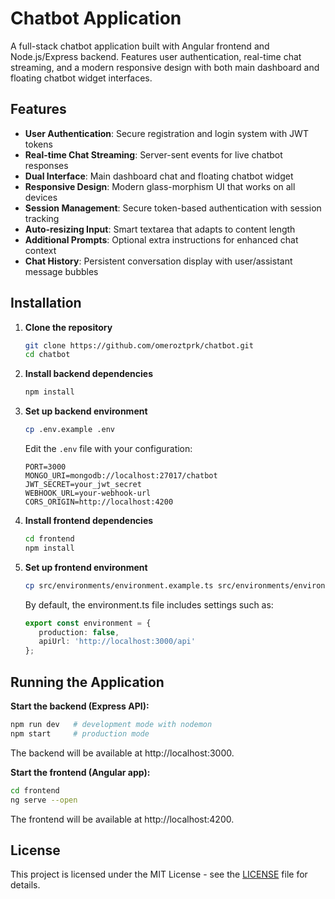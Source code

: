 # Chatbot Application

A full-stack chatbot application built with Angular frontend and Node.js/Express backend. Features user authentication, real-time chat streaming, and a modern responsive design with both main dashboard and floating chatbot widget interfaces.

## Features

- **User Authentication**: Secure registration and login system with JWT tokens
- **Real-time Chat Streaming**: Server-sent events for live chatbot responses
- **Dual Interface**: Main dashboard chat and floating chatbot widget
- **Responsive Design**: Modern glass-morphism UI that works on all devices
- **Session Management**: Secure token-based authentication with session tracking
- **Auto-resizing Input**: Smart textarea that adapts to content length
- **Additional Prompts**: Optional extra instructions for enhanced chat context
- **Chat History**: Persistent conversation display with user/assistant message bubbles

## Installation

1. **Clone the repository**
   ```bash
   git clone https://github.com/omeroztprk/chatbot.git
   cd chatbot
   ```

2. **Install backend dependencies**
   ```bash
   npm install
   ```

3. **Set up backend environment**
   ```bash
   cp .env.example .env
   ```
   Edit the `.env` file with your configuration:
   ```env
   PORT=3000
   MONGO_URI=mongodb://localhost:27017/chatbot
   JWT_SECRET=your_jwt_secret
   WEBHOOK_URL=your-webhook-url
   CORS_ORIGIN=http://localhost:4200
   ```

4. **Install frontend dependencies**
   ```bash
   cd frontend
   npm install
   ```

5. **Set up frontend environment**
   ```bash
   cp src/environments/environment.example.ts src/environments/environment.ts
   ```
   By default, the environment.ts file includes settings such as:
   ```ts
   export const environment = {
      production: false,
      apiUrl: 'http://localhost:3000/api'
   };
   ```

## Running the Application

**Start the backend (Express API):**
```bash
npm run dev   # development mode with nodemon
npm start     # production mode
```

The backend will be available at http://localhost:3000.

**Start the frontend (Angular app):**
```bash
cd frontend
ng serve --open
```

The frontend will be available at http://localhost:4200.

## License

This project is licensed under the MIT License - see the [LICENSE](LICENSE) file for details.